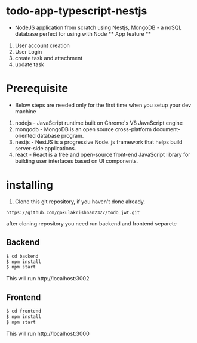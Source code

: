# todo-app-typescript-nestjs
 
- NodeJS application from scratch using Nestjs, MongoDB - a noSQL database perfect for using with Node
** App feature **
1. User account creation
2. User Login
3. create task and attachment
4. update task

# Prerequisite
- Below steps are needed only for the first time when you setup your dev machine
1. nodejs - JavaScript runtime built on Chrome's V8 JavaScript engine
2. mongodb - MongoDB is an open source cross-platform document-oriented database program.
3. nestjs - NestJS is a progressive Node. js framework that helps build server-side applications.
4. react - React is a free and open-source front-end JavaScript library for building
   user interfaces based on UI components.

# installing 

1. Clone this git repository, if you haven't done already.
```
https://github.com/gokulakrishnan2327/todo_jwt.git

```
after cloning repository you need run backend and frontend separete

## Backend
```bash
$ cd backend
$ npm install
$ npm start
```
This will run http://localhost:3002


## Frontend
```bash
$ cd frontend
$ npm install
$ npm start
```
This will run http://localhost:3000





